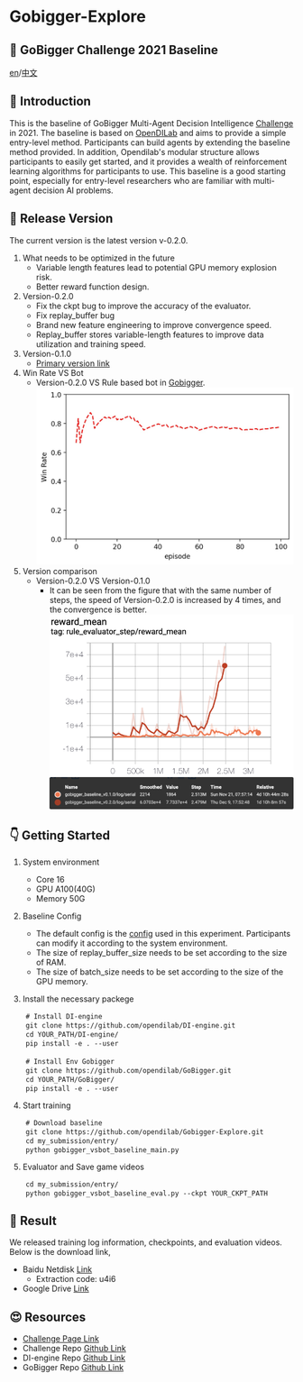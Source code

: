 # Gobigger-Explore
## :crystal_ball: GoBigger Challenge 2021 Baseline
[en](https://github.com/opendilab/Gobigger-Explore/blob/main/README.md)/[中文](https://github.com/opendilab/Gobigger-Explore/blob/main/README_zh.md)

## :robot: Introduction
This is the baseline of GoBigger Multi-Agent Decision Intelligence [Challenge](https://www.datafountain.cn/competitions/549) in 2021. The baseline is based on [OpenDILab](https://github.com/opendilab/DI-engine) and aims to provide a simple entry-level method. Participants can build agents by extending the baseline method provided. In addition, Opendilab's modular structure allows participants to easily get started, and it provides a wealth of reinforcement learning algorithms for participants to use. This baseline is a good starting point, especially for entry-level researchers who are familiar with multi-agent decision AI problems.

## :rocket: Release Version
The current version is the latest version v-0.2.0.
1. What needs to be optimized in the future
   - Variable length features lead to potential GPU memory explosion risk.
   - Better reward function design.
2. Version-0.2.0
   - Fix the ckpt bug to improve the accuracy of the evaluator.
   - Fix replay_buffer bug
   - Brand new feature engineering to improve convergence speed.
   - Replay_buffer stores variable-length features to improve data utilization and training speed.
3. Version-0.1.0
   - [Primary version link](https://github.com/opendilab/GoBigger-Challenge-2021/tree/main/di_baseline)
4. Win Rate VS Bot
   - Version-0.2.0  VS Rule based bot in [Gobigger](https://github.com/opendilab/GoBigger/blob/main/gobigger/agents/bot_agent.py).
   ![avatar](./avatar/v-0-2-0.jpg)
5. Version comparison
   - Version-0.2.0 VS Version-0.1.0
      - It can be seen from the figure that with the same number of steps, the speed of Version-0.2.0 is increased by 4 times, and the convergence is better.
   ![avatar](./avatar/v020-v010-tb.png)
   ![avatar](./avatar/v020-v010-label.png)
   
## :point_down: Getting Started

1. System environment
   - Core 16
   - GPU A100(40G)
   - Memory 50G
2. Baseline Config
   
   - The default config is the [config](https://github.com/opendilab/Gobigger-Explore/blob/main/my_submission/config/gobigger_no_spatial_config.py) used in this experiment. Participants can modify it according to the system environment.
   - The size of replay_buffer_size needs to be set according to the size of RAM.
   - The size of batch_size needs to be set according to the size of the GPU memory.
   
3. Install the necessary packege
```
    # Install DI-engine
    git clone https://github.com/opendilab/DI-engine.git
    cd YOUR_PATH/DI-engine/
    pip install -e . --user

    # Install Env Gobigger
    git clone https://github.com/opendilab/GoBigger.git
    cd YOUR_PATH/GoBigger/
    pip install -e . --user
```

4. Start training
```
    # Download baseline
    git clone https://github.com/opendilab/Gobigger-Explore.git
    cd my_submission/entry/
    python gobigger_vsbot_baseline_main.py
```

5. Evaluator and Save game videos
```
    cd my_submission/entry/
    python gobigger_vsbot_baseline_eval.py --ckpt YOUR_CKPT_PATH
```

## :dart: Result
We released training log information, checkpoints, and evaluation videos. Below is the download link,
   - Baidu Netdisk [Link](https://pan.baidu.com/s/11sBoLWBEN33iNycs8y7fsw)
      - Extraction code: u4i6
   - Google Drive [Link]()


## :heart_eyes: Resources
   - [Challenge Page Link](https://www.datafountain.cn/competitions/549)
   - Challenge Repo [Github Link](https://github.com/opendilab/GoBigger-Challenge-2021)
   - DI-engine Repo [Github Link](https://github.com/opendilab/DI-engine)
   - GoBigger Repo [Github Link](https://github.com/opendilab/GoBigger)


